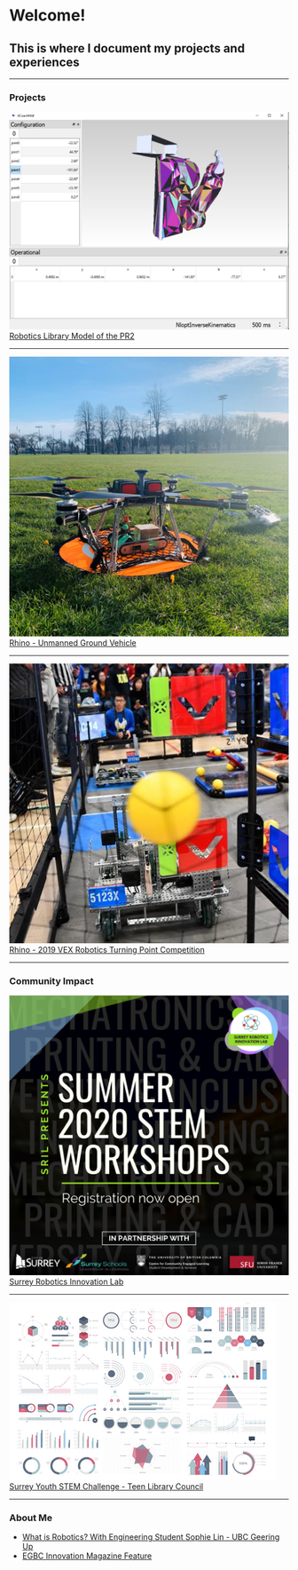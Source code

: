 # Welcome! 
## This is where I document my projects and experiences

---

### Projects

<a href="/pr2">
   <img src="images/PR2.png"> Robotics Library Model of the PR2
</a>

---
<a href="/rhino">
   <img src="images/CondorSquare.heic"> Rhino - Unmanned Ground Vehicle
</a>

---
<a href="/VEX2019">
   <img src="images/VEX2019.png"> Rhino - 2019 VEX Robotics Turning Point Competition
</a>

---

### Community Impact
<a href="/SRIL">
   <img src="images/SRIL2020.png"> Surrey Robotics Innovation Lab
</a>

---
<a href="https://voiceonline.com/surrey-youth-embrace-stem-challenge-at-surrey-libraries/">
   <img src="images/dummy_thumbnail.jpg"> Surrey Youth STEM Challenge - Teen Library Council
</a>

---

### About Me

- [What is Robotics? With Engineering Student Sophie Lin - UBC Geering Up](https://www.youtube.com/watch?v=LW0tiQdmUns)
- [EGBC Innovation Magazine Feature](https://user-yinucac.cld.bz/INNOVATION-July-August-20201/20/)



